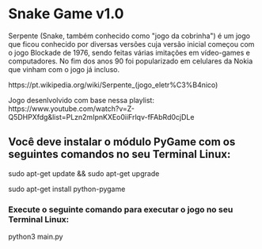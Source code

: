 # Snake Game v1.0
<p>Serpente (Snake, também conhecido como "jogo da cobrinha") é um jogo que ficou conhecido por diversas versões cuja versão inicial começou com o jogo Blockade de 1976, sendo feitas várias imitações em vídeo-games e computadores. No fim dos anos 90 foi popularizado em celulares da Nokia que vinham com o jogo já incluso.<p> <p>https://pt.wikipedia.org/wiki/Serpente_(jogo_eletr%C3%B4nico)<p>

<p>Jogo desenlvolvido com base nessa playlist: https://www.youtube.com/watch?v=Z-Q5DHPXfdg&list=PLzn2mIpnKXEo0iiFrlqv-fFAbRd0cjDLe<p>

## Você deve instalar o módulo PyGame com os seguintes comandos no seu Terminal Linux:
<p>sudo apt-get update && sudo apt-get upgrade<p>
<p>sudo apt-get install python-pygame<p>

### Execute o seguinte comando para executar o jogo no seu Terminal Linux:
python3 main.py
